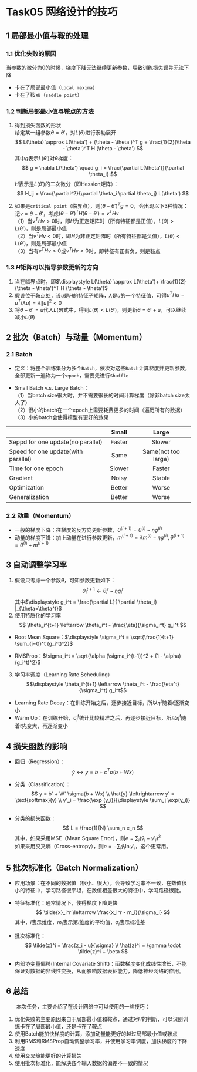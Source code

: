 # Task05 网络设计的技巧

## 1 局部最小值与鞍的处理

### 1.1 优化失败的原因

当参数的微分为0的时候，梯度下降无法继续更新参数，导致训练损失误差无法下降
- 卡在了局部最小值（`Local maxima`）
- 卡在了鞍点（`saddle point`）

### 1.2 判断局部最小值与鞍点的方法

1. 得到损失函数的形状  
给定某一组参数$\theta=\theta'$，对$L(\theta)$进行泰勒展开
$$
L(\theta) \approx L(\theta') + (\theta - \theta')^T g + \frac{1}{2}(\theta - \theta')^T H (\theta - \theta')
$$
其中$g$表示$L(\theta')$对$\theta$梯度：
$$
g = \nabla L(\theta') \quad g_i = \frac{\partial L(\theta')}{\partial \theta_i}
$$
$H$表示是$L(\theta')$的二次微分（即Hession矩阵）：
$$
H_ij = \frac{\partial^2}{\partial \theta_i \partial \theta_j} L(\theta')
$$

2. 如果是`critical point`（临界点），则$(\theta - \theta')^T g = 0$，会出现以下3种情况：  
记$v = \theta - \theta'$，考虑$(\theta - \theta')^T H (\theta - \theta') = v^T H v$  
（1）当$v^T H v > 0$时，即$H$为正定矩阵时（所有特征都是正值），$L(\theta) > L(\theta')$，则是局部最小值  
（2）当$v^T H v < 0$时，即$H$为非正定矩阵时（所有特征都是负值），$L(\theta) < L(\theta')$，则是局部最小值  
（3）当有$v^T H v > 0$或$v^T H v < 0$时，即特征有正有负，则是鞍点  

### 1.3 $H$矩阵可以指导参数更新的方向

1. 当在临界点时，即$\displaystyle L(\theta) \approx L(\theta')+ \frac{1}{2}(\theta - \theta')^T H (\theta - \theta')$  
2. 假设位于鞍点处，设$u$是$H$的特征子矩阵，$\lambda$是$u$的一个特征值，可得$u^T H u = u^T (\lambda u) = \lambda \|u\|^2 < 0$  
3. 将$\theta - \theta' = u$代入$L(\theta)$式中，得到$L(\theta) < L(\theta')$，则更新$\theta = \theta' + u$，可以继续减小$L(\theta)$

## 2 批次（Batch）与动量（Momentum）

### 2.1 Batch

- 定义：将整个训练集分为多个`Batch`，依次对这些`Batch`计算梯度并更新参数，全部更新一遍称为一个`epoch`，需要先进行`Shuffle`

- Small Batch v.s. Large Batch：  
（1）当batch size很大时，并不需要很长的时间计算梯度（除非batch size太大了）  
（2）很小的batch在一个epoch上需要耗费更多的时间（遍历所有的数据）  
（3）小的batch会使得模型有更好的效果

|| Small | Large |
| :-- | :--: | :--: |
| Seppd for one update(no parallel) | Faster | Slower |
| Speed for one update(with parallel) | Same| Same(not too large) |
| Time for one epoch | Slower | Faster |
| Gradient | Noisy | Stable |
| Optimization | Better | Worse |
| Generalization | Better | Worse |

### 2.2 动量（Momentum）

- 一般的梯度下降：往梯度的反方向更新参数，$\theta^{(i+1)} = \theta^{(i)} - \eta g^{(i)}$
- 动量的梯度下降：加上动量在进行参数更新，$m^{(i+1)} = \lambda m^{(i)} - \eta g^{(i)}, \theta^{(i+1)} = \theta^{(i)} + m^{(i+1)}$

## 3 自动调整学习率

1. 假设只考虑一个参数$\theta$，可知参数更新如下：
$$
\theta_i^{t+1} \leftarrow \theta_i^t - \eta g_i^t
$$
其中$\displaystyle g_i^t = \frac{\partial L}{ \partial \theta_i} |_{\theta=\theta^t}$  
2. 使用特质化的学习率
$$
\theta_i^{t+1} \leftarrow \theta_i^t - \frac{\eta}{\sigma_i^t} g_i^t
$$

- Root Mean Square：$\displaystyle \sigma_i^t = \sqrt{\frac{1}{t+1} \sum_{i=0}^t (g_i^t)^2}$

- RMSProp：$\sigma_i^t = \sqrt{\alpha (\sigma_i^{t-1})^2 + (1 - \alpha) (g_i^t)^2}$

3. 学习率调度（Learning Rate Scheduling）
$$\displaystyle \theta_i^{t+1} \leftarrow \theta_i^t - \frac{\eta^t}{\sigma_i^t} g_i^t$$
- Learning Rate Decay：在训练开始之后，逐步接近目标，所以$\eta^t$随着$t$逐渐变小
- Warm Up：在训练开始，$\sigma_i^t$统计比较精准之后，再逐步接近目标，所以$\eta^t$随着$t$先变大，再逐渐变小

## 4 损失函数的影响

- 回归（Regression）：
$$
\hat{y} \leftrightarrow y = b + c^T \sigma(b + Wx)
$$

- 分类（Classification）：
$$
y = b' + W' \sigma(b + Wx) \\
\hat{y} \leftrightarrow y' = \text{softmax}(y) \\
y'_i = \frac{\exp (y_i)}{\displaystyle \sum_j \exp(y_i)}
$$

- 分类的损失函数：
$$
L = \frac{1}{N} \sum_n e_n
$$
其中，如果采用MSE（Mean Square Error），则$\displaystyle e = \sum_i (\hat{y}_i - y'_i)^2$  
如果采用交叉熵（Cross-entropy），则$\displaystyle e = -\sum_i \hat{y}_i \ln y'_i$，这个更常用。

## 5 批次标准化（Batch Normalization）

- 应用场景：在不同的数据值（很小、很大），会导致学习率不一致，在数值很小的特征中，学习路径很平坦，在数值相差很大的特征中，学习路径很陡。

- 特征标准化：通常情况下，使得梯度下降更快
$$
\tilde{x}_i^r \leftarrow \frac{x_i^r - m_i}{\sigma_i}
$$
其中，$i$表示维度，$m_i$表示第$i$维度的平均值，$\sigma_i$表示标准差

- 批次标准化：
$$
\tilde{z}^i = \frac{z_i - u}{\sigma} \\
\hat{z}^i = \gamma \odot \tilde{z}^i + \beta
$$

- 内部协变量偏移(Internal Covariate Shift)：函数梯度变化成线性增长，不能保证对数据的非线性变换，从而影响数据表征能力，降低神经网络的作用。

## 6 总结

&emsp;&emsp;本次任务，主要介绍了在设计网络中可以使用的一些技巧：
1. 优化失败的主要原因来自于局部最小值和鞍点，通过对$H$的判断，可以识别训练卡在了局部最小值，还是卡在了鞍点
2. 使用Batch能加快梯度的计算，添加动量能更好的越过局部最小值或鞍点
3. 利用RMS和RMSProp自动调整学习率，并使用学习率调度，加快梯度的下降速度
4. 使用交叉熵能更好的计算损失
5. 使用批次标准化，能解决各个输入数据的偏差不一致的情况
